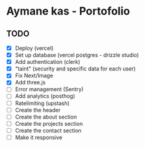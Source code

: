 # Aymane kas - Portofolio

## TODO
- [x] Deploy (vercel)
- [x] Set up database (vercel postgres - drizzle studio)
- [x] Add authentication (clerk)
- [x] "taint" (security and specific data for each user)
- [x] Fix Next/Image
- [x] Add three.js
- [ ] Error management (Sentry)
- [ ] Add analytics (posthog)
- [ ] Ratelimiting (upstash)
- [ ] Create the header
- [ ] Create the about section
- [ ] Create the projects section
- [ ] Create the contact section
- [ ] Make it responsive